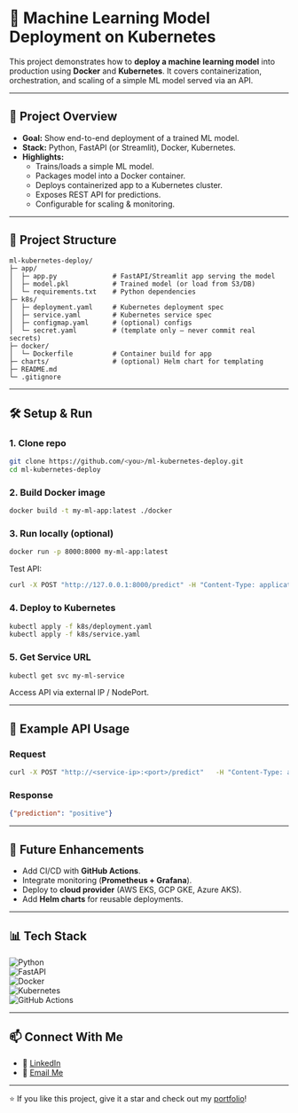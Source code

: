 # 🚀 Machine Learning Model Deployment on Kubernetes  

This project demonstrates how to **deploy a machine learning model** into production using **Docker** and **Kubernetes**. It covers containerization, orchestration, and scaling of a simple ML model served via an API.  

---

## 📌 Project Overview  
- **Goal:** Show end-to-end deployment of a trained ML model.  
- **Stack:** Python, FastAPI (or Streamlit), Docker, Kubernetes.  
- **Highlights:**  
  - Trains/loads a simple ML model.  
  - Packages model into a Docker container.  
  - Deploys containerized app to a Kubernetes cluster.  
  - Exposes REST API for predictions.  
  - Configurable for scaling & monitoring.  

---

## 📂 Project Structure  
```
ml-kubernetes-deploy/
├─ app/
│  ├─ app.py              # FastAPI/Streamlit app serving the model
│  ├─ model.pkl           # Trained model (or load from S3/DB)
│  └─ requirements.txt    # Python dependencies
├─ k8s/
│  ├─ deployment.yaml     # Kubernetes deployment spec
│  ├─ service.yaml        # Kubernetes service spec
│  ├─ configmap.yaml      # (optional) configs
│  └─ secret.yaml         # (template only – never commit real secrets)
├─ docker/
│  └─ Dockerfile          # Container build for app
├─ charts/                # (optional) Helm chart for templating
├─ README.md
└─ .gitignore
```

---

## 🛠️ Setup & Run  

### 1. Clone repo
```bash
git clone https://github.com/<you>/ml-kubernetes-deploy.git
cd ml-kubernetes-deploy
```

### 2. Build Docker image  
```bash
docker build -t my-ml-app:latest ./docker
```

### 3. Run locally (optional)  
```bash
docker run -p 8000:8000 my-ml-app:latest
```

Test API:  
```bash
curl -X POST "http://127.0.0.1:8000/predict" -H "Content-Type: application/json" -d '{"feature1": 1.2, "feature2": 3.4}'
```

### 4. Deploy to Kubernetes  
```bash
kubectl apply -f k8s/deployment.yaml
kubectl apply -f k8s/service.yaml
```

### 5. Get Service URL  
```bash
kubectl get svc my-ml-service
```

Access API via external IP / NodePort.  

---

## 🔧 Example API Usage  

### Request
```bash
curl -X POST "http://<service-ip>:<port>/predict"   -H "Content-Type: application/json"   -d '{"feature1": 2.1, "feature2": 5.6}'
```

### Response
```json
{"prediction": "positive"}
```

---

## 🚦 Future Enhancements  
- Add CI/CD with **GitHub Actions**.  
- Integrate monitoring (**Prometheus + Grafana**).  
- Deploy to **cloud provider** (AWS EKS, GCP GKE, Azure AKS).  
- Add **Helm charts** for reusable deployments.  

---

## 📊 Tech Stack  
![Python](https://img.shields.io/badge/Python-3.9+-blue?logo=python&logoColor=white)  
![FastAPI](https://img.shields.io/badge/FastAPI-API-green?logo=fastapi&logoColor=white)  
![Docker](https://img.shields.io/badge/Docker-Containers-blue?logo=docker&logoColor=white)  
![Kubernetes](https://img.shields.io/badge/Kubernetes-Orchestration-blue?logo=kubernetes&logoColor=white)  
![GitHub Actions](https://img.shields.io/badge/GitHub_Actions-CI/CD-lightgrey?logo=githubactions&logoColor=white)  

---

## 📫 Connect With Me  
- 💼 [LinkedIn](https://www.linkedin.com/in/your-profile)  
- 📧 [Email Me](mailto:yourname@example.com)  

---

⭐ If you like this project, give it a star and check out my [portfolio](https://github.com/datawrangler93)!  
